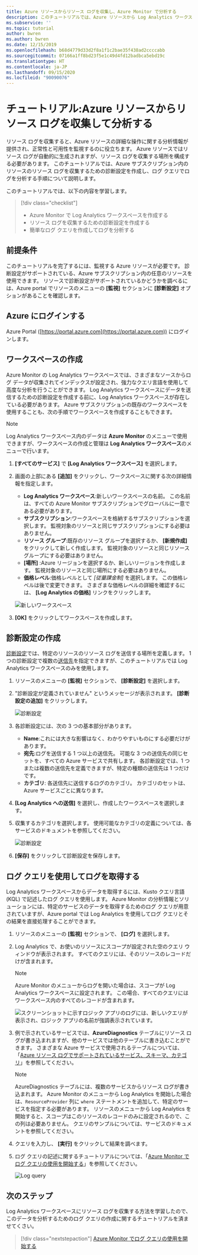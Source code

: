 ```yaml
---
title: Azure リソースからリソース ログを収集し、Azure Monitor で分析する
description: このチュートリアルでは、Azure リソースから Log Analytics ワークスペースにリソース ログが収集されるように診断設定を構成します。ワークスペースでは、ログ クエリを使用してログを分析できます。
ms.subservice: ''
ms.topic: tutorial
author: bwren
ms.author: bwren
ms.date: 12/15/2019
ms.openlocfilehash: b68d4779d33d2f8a1f1c2bae35f438ad2ccccabb
ms.sourcegitcommit: 07166a1ff8bd23f5e1c49d4fd12badbca5ebd19c
ms.translationtype: HT
ms.contentlocale: ja-JP
ms.lasthandoff: 09/15/2020
ms.locfileid: "90090076"
---
```

# <a name="tutorial-collect-and-analyze-resource-logs-from-an-azure-resource"></a>チュートリアル:Azure リソースからリソース ログを収集して分析する

リソース ログを収集すると、Azure リソースの詳細な操作に関する分析情報が提供され、正常性と可用性を監視するのに役立ちます。 Azure リソースではリソース ログが自動的に生成されますが、リソース ログを収集する場所を構成する必要があります。 このチュートリアルでは、Azure サブスクリプション内のリソースのリソース ログを収集するための診断設定を作成し、ログ クエリでログを分析する手順について説明します。

このチュートリアルでは、以下の内容を学習します。

> [!div class="checklist"]
> * Azure Monitor で Log Analytics ワークスペースを作成する
> * リソース ログを収集するための診断設定を作成する 
> * 簡単なログ クエリを作成してログを分析する


## <a name="prerequisites"></a>前提条件

このチュートリアルを完了するには、監視する Azure リソースが必要です。 診断設定がサポートされている、Azure サブスクリプション内の任意のリソースを使用できます。 リソースで診断設定がサポートされているかどうかを調べるには、Azure portal でリソースのメニューの **[監視]** セクションに **[診断設定]** オプションがあることを確認します。


## <a name="log-in-to-azure"></a>Azure にログインする
Azure Portal ([https://portal.azure.com](https://portal.azure.com)) にログインします。


## <a name="create-a-workspace"></a>ワークスペースの作成
Azure Monitor の Log Analytics ワークスペースでは、さまざまなソースからログ データが収集されてインデックスが設定され、強力なクエリ言語を使用して高度な分析を行うことができます。 Log Analytics ワークスペースにデータを送信するための診断設定を作成する前に、Log Analytics ワークスペースが存在している必要があります。 Azure サブスクリプションの既存のワークスペースを使用することも、次の手順でワークスペースを作成することもできます。 

> [!NOTE]
> Log Analytics ワークスペース内のデータは **Azure Monitor** のメニューで使用できますが、ワークスペースの作成と管理は **Log Analytics ワークスペース**のメニューで行います。

1. **[すべてのサービス]** で **[Log Analytics ワークスペース]** を選択します。
2. 画面の上部にある **[追加]** をクリックし、ワークスペースに関する次の詳細情報を指定します。
   - **Log Analytics ワークスペース**:新しいワークスペースの名前。 この名前は、すべての Azure Monitor サブスクリプションでグローバルに一意である必要があります。
   - **サブスクリプション**:ワークスペースを格納するサブスクリプションを選択します。 監視対象のリソースと同じサブスクリプションにする必要はありません。
   - **リソース グループ**:既存のリソース グループを選択するか、 **[新規作成]** をクリックして新しく作成します。 監視対象のリソースと同じリソース グループにする必要はありません。
   - **[場所]** :Azure リージョンを選択するか、新しいリージョンを作成します。 監視対象のリソースと同じ場所にする必要はありません。
   - **価格レベル**:価格レベルとして *[従量課金制]* を選択します。 この価格レベルは後で変更できます。 さまざまな価格レベルの詳細を確認するには、 **[Log Analytics の価格]** リンクをクリックします。

    ![新しいワークスペース](media/tutorial-resource-logs/new-workspace.png)

3. **[OK]** をクリックしてワークスペースを作成します。

## <a name="create-a-diagnostic-setting"></a>診断設定の作成
[診断設定](../platform/diagnostic-settings.md)では、特定のリソースのリソース ログを送信する場所を定義します。 1 つの診断設定で複数の[送信先](../platform/diagnostic-settings.md#destinations)を指定できますが、このチュートリアルでは Log Analytics ワークスペースのみを使用します。

1. リソースのメニューの **[監視]** セクションで、 **[診断設定]** を選択します。
2. "診断設定が定義されていません" というメッセージが表示されます。 **[診断設定の追加]** をクリックします。

    ![診断設定](media/tutorial-resource-logs/diagnostic-settings.png)

3. 各診断設定には、次の 3 つの基本部分があります。
 
   - **Name**:これには大きな影響はなく、わかりやすいものにする必要だけがあります。
   - **宛先**:ログを送信する 1 つ以上の送信先。 可能な 3 つの送信先の同じセットを、すべての Azure サービスで共有します。 各診断設定では、1 つまたは複数の送信先を定義できますが、特定の種類の送信先は 1 つだけです。 
   - **カテゴリ**: 各送信先に送信するログのカテゴリ。 カテゴリのセットは、Azure サービスごとに異なります。

4. **[Log Analytics への送信]** を選択し、作成したワークスペースを選択します。
5. 収集するカテゴリを選択します。 使用可能なカテゴリの定義については、各サービスのドキュメントを参照してください。

    ![診断設定](media/tutorial-resource-logs/diagnostic-setting.png)

6. **[保存]** をクリックして診断設定を保存します。

    
 
 ## <a name="use-a-log-query-to-retrieve-logs"></a>ログ クエリを使用してログを取得する
Log Analytics ワークスペースからデータを取得するには、Kusto クエリ言語 (KQL) で記述したログ クエリを使用します。 Azure Monitor の分析情報とソリューションには、特定のサービスのデータを取得するためのログ クエリが用意されていますが、Azure portal では Log Analytics を使用してログ クエリとその結果を直接処理することができます。 

1. リソースのメニューの **[監視]** セクションで、 **[ログ]** を選択します。
2. Log Analytics で、お使いのリソースにスコープが設定された空のクエリ ウィンドウが表示されます。 すべてのクエリには、そのリソースのレコードだけが含まれます。

    > [!NOTE]
    > Azure Monitor のメニューからログを開いた場合は、スコープが Log Analytics ワークスペースに設定されます。 この場合、すべてのクエリにはワークスペース内のすべてのレコードが含まれます。
   
    ![スクリーンショットに示すロジック アプリのログには、新しいクエリが表示され、ロジック アプリの名前が強調表示されています。](media/tutorial-resource-logs/logs.png)

4. 例で示されているサービスでは、**AzureDiagnostics** テーブルにリソース ログが書き込まれますが、他のサービスでは他のテーブルに書き込むことができます。 さまざまな Azure サービスで使用されるテーブルについては、「[Azure リソース ログでサポートされているサービス、スキーマ、カテゴリ](../platform/resource-logs-schema.md)」を参照してください。

    > [!NOTE]
    > AzureDiagnostics テーブルには、複数のサービスからリソース ログが書き込まれます。 Azure Monitor のメニューから Log Analytics を開始した場合は、`ResourceProvider` 列に `where` ステートメントを追加して、特定のサービスを指定する必要があります。 リソースのメニューから Log Analytics を開始すると、スコープはこのリソースのレコードのみに設定されるので、この列は必要ありません。 クエリのサンプルについては、サービスのドキュメントを参照してください。


5. クエリを入力し、 **[実行]** をクリックして結果を調べます。 
6. ログ クエリの記述に関するチュートリアルについては、「[Azure Monitor でログ クエリの使用を開始する](../log-query/get-started-queries.md)」を参照してください。

    ![Log query](media/tutorial-resource-logs/log-query-1.png)




## <a name="next-steps"></a>次のステップ
Log Analytics ワークスペースにリソース ログを収集する方法を学習したので、このデータを分析するためのログ クエリの作成に関するチュートリアルを済ませてくさい。

> [!div class="nextstepaction"]
> [Azure Monitor でログ クエリの使用を開始する](../log-query/get-started-queries.md)
